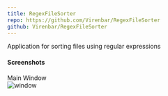 ```yaml
---
title: RegexFileSorter
repo: https://github.com/Virenbar/RegexFileSorter
github: Virenbar/RegexFileSorter
---
```

Application for sorting files using regular expressions

#### Screenshots

Main Window  
![window](/images/regexfilesorter/window.png)
